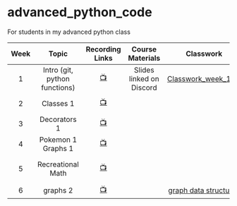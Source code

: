 # advanced_python_code
 For students in my advanced python class

| Week    |   Topic  |   Recording Links   |   Course Materials    |    Classwork   |   Assignment  |
|:-------:|:--------:|:-------------------:|:---------------------:|:--------------:|:-------------:|
|1|Intro (git, python functions)|[:tv:](https://cuny907-my.sharepoint.com/:v:/g/personal/ariel_avshalumov37_login_cuny_edu/ES67I022-3dHmPknhpPaDR4B-THIq5vvFFy-gLZVPiZCGQ?e=P2UIcb)| Slides linked on Discord | [Classwork_week_1.py](https://github.com/ArielAvshalom/advanced_python_code/blob/main/Classwork/classwork_week_1.py) |  |
|2|Classes 1|[:tv:](https://cuny907-my.sharepoint.com/:v:/g/personal/ariel_avshalumov37_login_cuny_edu/EZ8gkiioh1pLqf-0_perNUABaBryESm5HGaTYTZW2f6wXw?e=ALJpn0)|||[Pokemon Spec](https://github.com/ArielAvshalom/advanced_python_code/blob/main/Homework/Pokemon%20Spec)|
|3|Decorators 1|[:tv:](https://cuny907-my.sharepoint.com/:v:/g/personal/ariel_avshalumov37_login_cuny_edu/EQys81OULBNOopqkJwDVqLsBJk7ukfreISbVaAToz6fEGw?e=ihbwIZ)||||
|4|Pokemon 1 Graphs 1|[:tv:](https://cuny907-my.sharepoint.com/:v:/g/personal/ariel_avshalumov37_login_cuny_edu/EZD99qQhWXpHr66rmWw7E8EBlCwMZppOgYKyZojhBC1F2g?e=qWz57b)||||
|5|Recreational Math |[:tv:](https://cuny907-my.sharepoint.com/:v:/g/personal/ariel_avshalumov37_login_cuny_edu/ESYgynR9DLBDsFfY_dFawmoB92v4sNrLBN9CI9MbyiFtAw?e=qTY4t5)|||[Recreational Math Group Project](https://github.com/ArielAvshalom/advanced_python_code/blob/main/Homework/recreational_math.md)|
|6|graphs 2|[:tv:](https://cuny907-my.sharepoint.com/:v:/g/personal/ariel_avshalumov37_login_cuny_edu/ETtmTg2PRbdMnioSluOhZiMBWBhtFOF4qXhho-4kBl2heQ?e=Sv3Gab)||[graph data structures](https://github.com/ArielAvshalom/advanced_python_code/blob/main/Classwork/classwork_week_6.py)||
